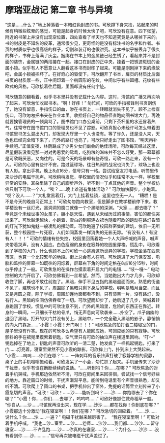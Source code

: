 # 摩瑞亚战记 第二章 书与异境

“这是……什么？”地上掉落着一本暗红色封皮的书。可欣蹲下身来捡，站起来的时候有稍微些眩晕的感觉，可能是起身的时候太快了吧，可欣没有在意。四下张望，附近的书架上并没有出现空位置，四处查看了半天也不知道究竟是从哪掉下来的。
​
书的封皮是不知名的皮革，通常很少见，更奇怪的是没有标注书的名字和作者。书页的材质似乎也很高级的样子，切割和装订的也很讲究。这本书似乎被丢弃了很久的样子，书脊上落满了灰尘。捆绑在书本上的金属链已经生锈了，看起来并不是封面的装饰，金属链的两段接在一起。接口在封皮的正中央，挂着一把锈迹斑斑的金属小锁。似乎有人不愿意让人翻看这本书而封印了起来。可能是刚刚掉下来的缘故吧，金属小锁被摔坏了。在好奇心的驱使下，可欣翻开了书本，扉页的材质比后面书页的材质厚一些，正中间印着一个椭圆形的花纹，中间似乎有些凹槽。花纹有些欧式的风格。可欣接着往后翻，里面却没有任何字迹。

可欣随意的翻看着，似乎书本里并没有记载什么内容。这时，清馆的广播又再次响了起来，可欣匆忙收起书本。
​
“啊！好疼！”
​
匆忙间，可欣的手指被锋利书页割伤了，她没有留意，手指伤口的血，渗在书页上，一转眼就消失不见了。顾不上检查伤口，可欣匆匆把书夹在作业本里。收拾好自己的物品径直跑向图书馆大门，再晚就要挨管理员的一顿臭骂了。
​
图书馆门口办公桌前，只剩下茶杯里的水还冒着热气，往常守在图书馆门口的管理员也不见了踪影。可欣真担心未经许可怎么带着图书馆里书怎么混出大门，却发现大厅里一个人也没有。等了许久，还是没人来，天色也已经完全暗下来了，门外的路灯也亮了，可欣只好走出了图书馆，“明天再补手续吧。”
​
正值夏夜，林荫路成了少男少女们幽会的绝佳场所，可欣每天经过这里，尽量假装没看见那一对对秀恩爱的鸳鸯，吃狗粮的滋味并不怎么好受，那一幕幕都是可欣既厌恶，又向往的。可是今天的场景却有些奇怪，可欣一路走来，没有一个人。可欣的心里有些许不安。路过篮球场，往日热闹的战况也消失了，球场上也没有人影。
​
拿出手机，晚上8点16分，信号只有一格。尝试给室友打电话，听筒里传来沙沙的电磁干扰声。可欣稍稍发觉，学校里的情况似乎和往常不太一样，学校里异常的安静，耳朵里除了自己的脚步声外，听不到一丁点其他的声音。整个学校仿佛只剩下可欣一个人。
​
“唉？……晚上难道有集体活动？” 可欣加快脚步，小跑着。
​
“哎？没人……？”大礼堂黑着灯，大门上挂着挂锁，这里也空无一人。
​
“糟糕！是不是今天的晚自习正常上！”可欣匆匆跑向教室，但是脚步在教学楼前停下来。教学楼没有一丝灯光，黑洞洞的窗口就像一个个黑暗的深渊。“大家……都去哪了？” 毕竟是个未经世事的女孩子，胆小是天性，遇到从未经历过的事情，害怕的都快哭出来了。可欣越走越快，小跑着，雪白的制服连衣裙也随着可欣的跑动在路灯昏暗的灯光下犹如鬼魅一般凌乱的摆动着。
​
可欣跑遍了校园群密集的建筑，依旧一无所获，整个校园空一片死寂，人们如同蒸发一样消失的无影无踪。
​
“有没有人！有没有人！！！” 可欣的情绪有些失控，校园里回荡着她一个人大声呼喊的声音，喊声夹带着哭声，没有人回应。白色瘦弱的身影在寂静的校园里穿梭。
​
慌乱中，可欣看到了学校的大门，什么也顾不上的可欣一心逃离这所诡异的学校。学校坐落在西原市区，也算一个比较繁华的地段。街上总会有人在吧。可欣跑进了大门保安室，电脑和监控的屏幕一如既往的闪烁着，屏幕右下角的时间定格在8点16分15秒，时间似乎停止了一般。可欣焦急的在操作台摸索着开启大门的电钮……
​
“吱～嘎～” 电动控制的大门开启了，可欣仿佛看到一丝希望，然而，当她跑出大门才几步，可欣却收住了脚，再也不敢往前跑了。黑暗，伸手不见五指的黑暗迎面而来。熟悉的街道不见了，建筑也不见了，周围除了黑暗只剩下身后的学校。明明是皓月当空，而且又是月圆之夜，除了学校，周围却连地面都看不到，只有漆黑一片，没有路灯，没有行人。黑暗的空间仿佛吞噬了一切。可欣望而却步了，她后退了几步，哭喊着转身跑回了学校。
​
慌乱中的可欣注意不到，门外的黑暗里，危险的东西正在靠近。转身的一瞬间，一只细长干枯的骨爪，悄无声息向可欣袭来……扑空了。爪子幽幽的退回了黑暗。打开的大门并没有关上，黑暗中，一个完全融入黑暗的影子，静悄悄的向大门靠近……
​
“小霞！小霞！开门啊！！！” 可欣焦急的拍打着二楼寝室的门，屋子里没有作答。现在的可欣多么希望有人能回应她，可回应她的只有寂静。可欣颤抖的手在裙兜里摸索着钥匙，空气里只有可欣的抽泣声在楼道里回响。
​
“叮～” 钥匙掉在了地上，钥匙的声音可欣听的一清二楚，她发疯了一样抓起钥匙，打来了门……灯亮着，寝室里果然不见小霞的踪影。可欣摔上门，扑到床上大哭起来。
​
“小霞……呜呜……你们在哪？”……
​
一阵刺耳的音乐铃声打破了寂静学校的寂静，桌子上的手机嗡嗡振动着。可欣发呆了一小会，匆忙抓了起来。手机里传来了沙沙干扰音，似乎有谁在断断续续的说话。
​
“……听到吗？你……在哪？” 可欣焦急的对着手机哭喊，手机那边依然听不清，可欣在房间里来回徘徊，尝试找一个信号好些的地方。靠近窗口的时候，干扰声渐渐平息，能听到电话里有个声音很熟悉，却又听不清。可欣爬上了窗口的书桌，把手机伸出了窗外，免提的话筒里立刻传来了小霞急切的声音。
​
“可欣！可欣！……沙……能听到吗？……沙……你跑哪去了？你在哪？”
​
“小霞！你……你们……去哪了，呜呜呜……” 可欣好像抓住救命稻草一般。
​
“你自从……沙……书馆就再没出来，现在学……沙沙……都在找你！你到底在哪？”
​
小霞那边十分激动“我在寝室啊！！你们在哪？” 可欣急切的回应着。
​
“……沙……说什么？你……沙……一遍？” 电磁干扰越来越厉害了。
​
“我在寝室里啊！” 可欣对着手机呼喊。
​
“我也…沙…室里……沙……老师……沙沙……我们都……沙沙……留守寝室……沙……不许乱跑……沙……你真的在寝室……沙……？为什么……沙沙……没有看到你……沙…………”
​
信号再次被电磁干扰声盖过了。

